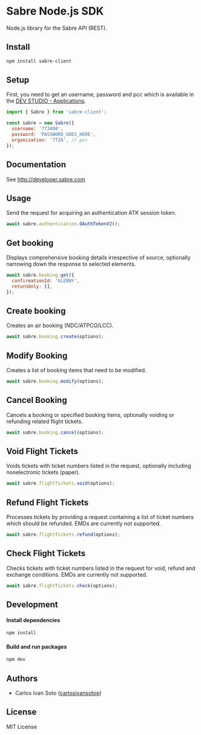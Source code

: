 # Sabre Node.js SDK

Node.js library for the Sabre API (REST).

## Install

```bash
npm install sabre-client
```

## Setup

First, you need to get an username, password and pcc which is available in the [DEV STUDIO - Applications](https://developer.sabre.com/my-account/applications).

```js
import { Sabre } from 'sabre-client';

const sabre = new Sabre({
  username: '773400', 
  password: 'PASSWORD_GOES_HERE',
  organization: '7TZA', // pcc
});
```

## Documentation

See http://developer.sabre.com

## Usage

Send the request for acquiring an authentication ATK session token.

```js
await sabre.authentication.OAuthTokenV2();
```

## Get booking

Displays comprehensive booking details irrespective of source, optionally narrowing down the response to selected elements.

```js
await sabre.booking.get({
  confirmationId: 'GLEBNY',
  returnOnly: [],
});
```

## Create booking

Creates an air booking (NDC/ATPCO/LCC).

```js
await sabre.booking.create(options);
```

## Modify Booking

Creates a list of booking items that need to be modified.

```js
await sabre.booking.modify(options);
```

## Cancel Booking

Cancels a booking or specified booking items, optionally voiding or refunding related flight tickets.

```js
await sabre.booking.cancel(options);
```

## Void Flight Tickets

Voids tickets with ticket numbers listed in the request, optionally including nonelectronic tickets (paper).

```js
await sabre.flightTickets.void(options);
```

## Refund Flight Tickets

Processes tickets by providing a request containing a list of ticket numbers which should be refunded. EMDs are currently not supported.

```js
await sabre.flightTickets.refund(options);
```

## Check Flight Tickets

Checks tickets with ticket numbers listed in the request for void, refund and exchange conditions. EMDs are currently not supported.

```js
await sabre.flightTickets.check(options);
```

## Development

#### Install dependencies

```sh
npm install
```

#### Build and run packages

```sh
npm dev
```

## Authors

- Carlos Ivan Soto ([carlosivansotop](https://www.linkedin.com/in/carlosivansotop/))

## License

MIT License